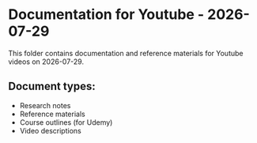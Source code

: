 # Documentation for Youtube - 2026-07-29

This folder contains documentation and reference materials for Youtube videos on 2026-07-29.

## Document types:
- Research notes
- Reference materials
- Course outlines (for Udemy)
- Video descriptions
